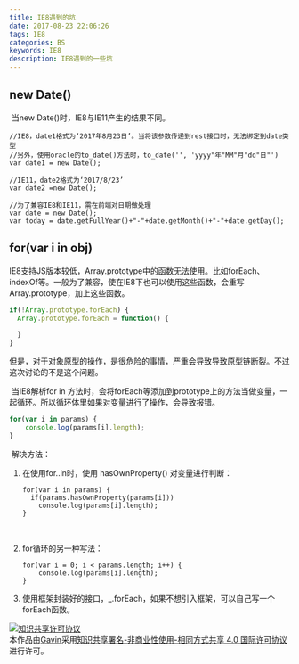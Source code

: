 ```yaml
---
title: IE8遇到的坑
date: 2017-08-23 22:06:26
tags: IE8
categories: BS
keywords: IE8
description: IE8遇到的一些坑
---
```


## new Date()

​	当new Date()时，IE8与IE11产生的结果不同。

```
//IE8，date1格式为‘2017年8月23日’。当将该参数传递到rest接口时，无法绑定到date类型
//另外，使用oracle的to_date()方法时，to_date('', 'yyyy"年"MM"月"dd"日"')
var date1 = new Date();

//IE11，date2格式为‘2017/8/23’
var date2 =new Date();

//为了兼容IE8和IE11，需在前端对日期做处理
var date = new Date();
var today = date.getFullYear()+"-"+date.getMonth()+"-"+date.getDay();
```

## for(var i in obj)

​	IE8支持JS版本较低，Array.prototype中的函数无法使用。比如forEach、indexOf等。一般为了兼容，使在IE8下也可以使用这些函数，会重写Array.prototype，加上这些函数。

```javascript
if(!Array.prototype.forEach) {
  Array.prototype.forEach = function() {
      
  }
}
```

​	但是，对于对象原型的操作，是很危险的事情，严重会导致导致原型链断裂。不过这次讨论的不是这个问题。

​	当IE8解析for in 方法时，会将forEach等添加到prototype上的方法当做变量，一起循环。所以循环体里如果对变量进行了操作，会导致报错。

```javascript
for(var i in params) {
    console.log(params[i].length);
}
```

​	解决方法：

1. 在使用for..in时，使用 hasOwnProperty() 对变量进行判断：

   ```
   for(var i in params) {
     if(params.hasOwnProperty(params[i]))
       console.log(params[i].length);
   }
   ```

   ​

2. for循环的另一种写法：

   ```
   for(var i = 0; i < params.length; i++) {
       console.log(params[i].length);
   }
   ```

3. 使用框架封装好的接口，_.forEach，如果不想引入框架，可以自己写一个forEach函数。






<a rel="license" href="http://creativecommons.org/licenses/by-nc-sa/4.0/"><img alt="知识共享许可协议" style="border-width:0" src="https://i.creativecommons.org/l/by-nc-sa/4.0/88x31.png" /></a><br />本作品由<a xmlns:cc="http://creativecommons.org/ns#" href="http://wonius.top/" property="cc:attributionName" rel="cc:attributionURL">Gavin</a>采用<a rel="license" href="http://creativecommons.org/licenses/by-nc-sa/4.0/">知识共享署名-非商业性使用-相同方式共享 4.0 国际许可协议</a>进行许可。